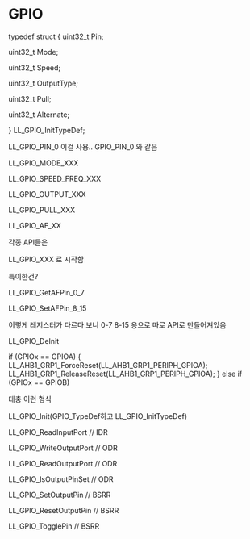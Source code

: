 # GPIO

typedef struct
{
uint32_t Pin;  

uint32_t Mode;   

uint32_t Speed;  

uint32_t OutputType; 

uint32_t Pull;   

uint32_t Alternate; 

} LL_GPIO_InitTypeDef;

LL_GPIO_PIN_0 이걸 사용.. GPIO_PIN_0 와 같음

LL_GPIO_MODE_XXX

LL_GPIO_SPEED_FREQ_XXX

LL_GPIO_OUTPUT_XXX

LL_GPIO_PULL_XXX

LL_GPIO_AF_XX

각종 API들은

LL_GPIO_XXX 로 시작함

특이한건? 

LL_GPIO_GetAFPin_0_7

LL_GPIO_SetAFPin_8_15

이렇게 레지스터가 다르다 보니 0-7 8-15 용으로 따로 API로 만들어져있음

LL_GPIO_DeInit

if (GPIOx == GPIOA)
{
LL_AHB1_GRP1_ForceReset(LL_AHB1_GRP1_PERIPH_GPIOA);
LL_AHB1_GRP1_ReleaseReset(LL_AHB1_GRP1_PERIPH_GPIOA);
}
else if (GPIOx == GPIOB)

대충 이런 형식

LL_GPIO_Init(GPIO_TypeDef하고 LL_GPIO_InitTypeDef)

LL_GPIO_ReadInputPort // IDR

LL_GPIO_WriteOutputPort // ODR

LL_GPIO_ReadOutputPort // ODR

LL_GPIO_IsOutputPinSet // ODR

LL_GPIO_SetOutputPin // BSRR

LL_GPIO_ResetOutputPin  //  BSRR

LL_GPIO_TogglePin // BSRR